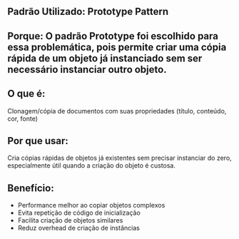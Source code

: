 ## Padrão Utilizado: Prototype Pattern

## Porque: O padrão Prototype foi escolhido para essa problemática, pois permite criar uma cópia rápida de um objeto já instanciado sem ser necessário instanciar outro objeto.

## O que é:
Clonagem/cópia de documentos com suas propriedades (título, conteúdo, cor, fonte)

## Por que usar:
Cria cópias rápidas de objetos já existentes sem precisar instanciar do zero, especialmente útil quando a criação do objeto é custosa.

## Benefício:
- Performance melhor ao copiar objetos complexos
- Evita repetição de código de inicialização
- Facilita criação de objetos similares
- Reduz overhead de criação de instâncias